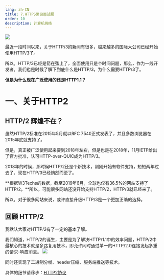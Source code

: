 ```yaml
---
lang: zh-CN
title: 7.HTTPS常见面试题
order: 10
description: 计算机网络
---
```


![](https://img-blog.csdnimg.cn/img_convert/0b59eaba42b578929cf4284114a73b94.png)

最近一段时间以来，关于HTTP/3的新闻有很多，越来越多的国际大公司已经开始使用HTTP/3了。

所以，HTTP/3已经是箭在弦上了，全面使用只是个时间问题，那么，作为一线开发者，我们也是时候了解下到底什么是HTTP/3，为什么需要HTTP/3了。

**但是为什么现在广泛使用的还是HTTP1.1？**

# 一、关于HTTP2

## HTTP/2 辉煌不在？

虽然HTTP/2标准在2015年5月就以RFC 7540正式发表了，并且多数浏览器在2015年底就支持了。

但是，真正被广泛使用起来要到2018年左右，但是也是在2018年，11月IETF给出了官方批准，认可HTTP-over-QUIC成为HTTP/3。

2018年的时候，那时候HTTP/2还是个新技术，刚刚开始有软件支持，短短两年过去了，现在HTTP/3已经悄然而至了。

**根据W3Techs的数据，截至2019年6月，全球也仅有36.5%的网站支持了HTTP/2。**所以，可能很多网站还没开始支持HTTP/2，HTTP/3就已经来了。

所以，对于很多网站来说，或许直接升级HTTP/3是一个更加正确的选择。

## 回顾 HTTP/2

我默认大家对HTTP/2有了一定的基本了解。

我们知道，HTTP/2的诞生，主要是为了解决HTTP/1.1中的效率问题，HTTP/2中最核心的技术就是多路复用技术，即允许同时通过单一的HTTP/2.0连接发起多重的请求-响应消息。
![](https://img-blog.csdnimg.cn/img_convert/b4c1f312ac8e16edb503784d48ad1fbe.png)

同时还实现了二进制分帧、header压缩、服务端推送等技术。

具体的细节请移步：[HTTP2协议]()

